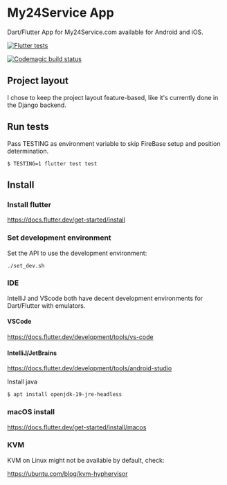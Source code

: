# My24Service App

Dart/Flutter App for My24Service.com available for Android and iOS.

[![Flutter tests](https://github.com/My24Service/my24app/actions/workflows/flutter.yml/badge.svg)](https://github.com/My24Service/my24app/actions/workflows/flutter.yml)

[![Codemagic build status](https://api.codemagic.io/apps/5f81e5289ccdab5e0ec6e73b/605c7a793c76b368c0f2abc1/status_badge.svg)](https://codemagic.io/apps/5f81e5289ccdab5e0ec6e73b/605c7a793c76b368c0f2abc1/latest_build)


## Project layout

I chose to keep the project layout feature-based, like it's currently done in the Django backend.


## Run tests

Pass TESTING as environment variable to skip FireBase setup and position determination.

```
$ TESTING=1 flutter test test
```

## Install

### Install flutter

https://docs.flutter.dev/get-started/install

### Set development environment

Set the API to use the development environment:

`./set_dev.sh`

### IDE

IntelliJ and VScode both have decent development environments for Dart/Flutter with emulators.

#### VSCode

https://docs.flutter.dev/development/tools/vs-code

#### IntelliJ/JetBrains
https://docs.flutter.dev/development/tools/android-studio

Install java

`$ apt install openjdk-19-jre-headless`

### macOS install

https://docs.flutter.dev/get-started/install/macos

### KVM

KVM on Linux might not be available by default, check:

https://ubuntu.com/blog/kvm-hyphervisor
